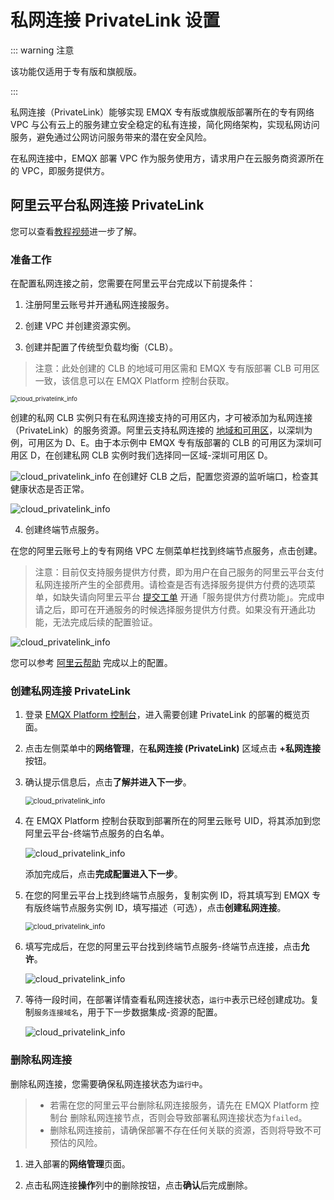 # 私网连接 PrivateLink 设置

::: warning 注意

该功能仅适用于专有版和旗舰版。

:::

私网连接（PrivateLink）能够实现 EMQX 专有版或旗舰版部署所在的专有网络 VPC 与公有云上的服务建立安全稳定的私有连接，简化网络架构，实现私网访问服务，避免通过公网访问服务带来的潜在安全风险。

在私网连接中，EMQX 部署 VPC 作为服务使用方，请求用户在云服务商资源所在的 VPC，即服务提供方。

## 阿里云平台私网连接 PrivateLink

您可以查看[教程视频](https://player.bilibili.com/player.html?aid=810742292&bvid=BV1C34y1v7mt&cid=576712083&page=1)进一步了解。

### 准备工作

在配置私网连接之前，您需要在阿里云平台完成以下前提条件：

1. 注册阿里云账号并开通私网连接服务。

2. 创建 VPC 并创建资源实例。

3. 创建并配置了传统型负载均衡（CLB）。

> 注意：此处创建的 CLB 的地域可用区需和 EMQX 专有版部署 CLB 可用区一致，该信息可以在 EMQX Platform 控制台获取。

<img src="./_assets/aliyun_privatelink_cloud_zone.png" alt="cloud_privatelink_info" style="zoom:67%;" />

创建的私网 CLB 实例只有在私网连接支持的可用区内，才可被添加为私网连接（PrivateLink）的服务资源。阿里云支持私网连接的 [地域和可用区](https://help.aliyun.com/document_detail/198081.html)，以深圳为例，可用区为 D、E。由于本示例中 EMQX 专有版部署的 CLB 的可用区为深圳可用区 D，在创建私网 CLB 实例时我们选择同一区域-深圳可用区 D。

![cloud_privatelink_info](./_assets/aliyun_privatelink_zone.png)
 在创建好 CLB 之后，配置您资源的监听端口，检查其健康状态是否正常。

![cloud_privatelink_info](./_assets/aliyun_privatelink_slb.png)

4. 创建终端节点服务。
   

  在您的阿里云账号上的专有网络 VPC 左侧菜单栏找到终端节点服务，点击创建。

 > 注意：目前仅支持服务提供方付费，即为用户在自己服务的阿里云平台支付私网连接所产生的全部费用。请检查是否有选择服务提供方付费的选项菜单，如缺失请向阿里云平台 [提交工单](https://help.aliyun.com/document_detail/198081.html) 开通「服务提供方付费功能」。完成申请之后，即可在开通服务的时候选择服务提供方付费。如果没有开通此功能，无法完成后续的配置验证。

![cloud_privatelink_info](./_assets/aliyun_privatelink_fee.png)

您可以参考 [阿里云帮助](https://help.aliyun.com/document_detail/174059.html) 完成以上的配置。

### 创建私网连接 PrivateLink

1. 登录 [EMQX Platform 控制台](<https://cloud.emqx.com/console>)，进入需要创建 PrivateLink 的部署的概览页面。

1. 点击左侧菜单中的**网络管理**，在**私网连接 (PrivateLink)** 区域点击 **+私网连接** 按钮。

2. 确认提示信息后，点击**了解并进入下一步**。

   <img src="./_assets/aliyun_privatelink_cloud_info.png" alt="cloud_privatelink_info" style="zoom:80%;" />

3. 在 EMQX Platform 控制台获取到部署所在的阿里云账号 UID，将其添加到您阿里云平台-终端节点服务的白名单。

   ![cloud_privatelink_info](./_assets/aliyun_privatelink_whitelist.png)

   添加完成后，点击**完成配置进入下一步**。

4. 在您的阿里云平台上找到终端节点服务，复制实例 ID，将其填写到 EMQX 专有版终端节点服务实例 ID，填写描述（可选），点击**创建私网连接**。

   <img src="./_assets/aliyun_privatelink_cloud_instanceid.png" alt="cloud_privatelink_info" style="zoom:80%;" />

5. 填写完成后，在您的阿里云平台找到终端节点服务-终端节点连接，点击**允许**。

   ![cloud_privatelink_info](./_assets/aliyun_privatelink_allow_conn.png)

6. 等待一段时间，在部署详情查看私网连接状态，`运行中`表示已经创建成功。复制`服务连接域名`，用于下一步数据集成-资源的配置。

   ![cloud_privatelink_info](./_assets/aliyun_privatelink_cloud_conip.png)

### 删除私网连接

删除私网连接，您需要确保私网连接状态为`运行中`。

> - 若需在您的阿里云平台删除私网连接服务，请先在 EMQX Platform 控制台 删除私网连接节点，否则会导致部署私网连接状态为`failed`。
> - 删除私网连接前，请确保部署不存在任何关联的资源，否则将导致不可预估的风险。

1. 进入部署的**网络管理**页面。

2. 点击私网连接**操作**列中的删除按钮，点击**确认**后完成删除。
